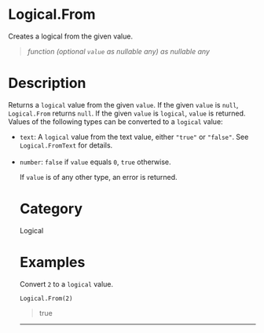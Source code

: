 # Logical.From
Creates a logical from the given value.
> _function (optional <code>value</code> as nullable any) as nullable any_

# Description 
Returns a <code>logical</code> value from the given <code>value</code>. If the given <code>value</code> is <code>null</code>, <code>Logical.From</code> returns <code>null</code>.  If the given <code>value</code> is <code>logical</code>, <code>value</code> is returned. Values of the following types can be converted to a <code>logical</code> value:
      <ul>
        <li><code>text</code>: A <code>logical</code> value from the text value, either <code>"true"</code> or <code>"false"</code>. See <code>Logical.FromText</code> for details.</li>        
        <li><code>number</code>: <code>false</code> if <code>value</code> equals <code>0</code>, <code>true</code> otherwise.</li>
      
If <code>value</code> is of any other type, an error is returned.
# Category 
Logical
# Examples 
Convert <code>2</code> to a <code>logical</code> value.
```
Logical.From(2)
```
> true

***

